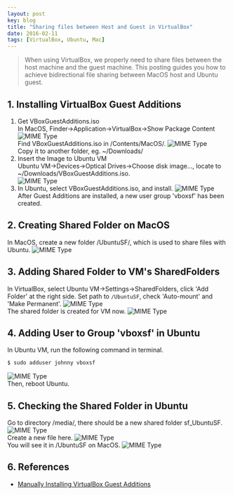 ```yaml
---
layout: post
key: blog
title: "Sharing files between Host and Guest in VirtualBox"
date: 2016-02-11
tags: [VirtualBox, Ubuntu, Mac]
---
```


> When using VirtualBox, we properly need to share files between the host machine and the guest machine. This posting guides you how to achieve bidirectional file sharing between MacOS host and Ubuntu guest.

## 1. Installing VirtualBox Guest Additions
1) Get VBoxGuestAdditions.iso  
In MacOS, Finder->Application->VirtualBox->Show Package Content
![MIME Type](/public/pics/2016-02-11/virtualbox.png)  
Find VBoxGuestAdditions.iso in /Contents/MacOS/.
![MIME Type](/public/pics/2016-02-11/iso.png)  
Copy it to another folder, eg. ~/Downloads/  
2) Insert the Image to Ubuntu VM  
Ubuntu VM->Devices->Optical Drives->Choose disk image..., locate to ~/Downloads/VBoxGuestAdditions.iso.  
![MIME Type](/public/pics/2016-02-11/addimage.png)  
3) In Ubuntu, select VBoxGuestAdditions.iso, and install.
![MIME Type](/public/pics/2016-02-11/installguestadditions.png)  
After Guest Additions are installed, a new user group 'vboxsf' has been created.  

## 2. Creating Shared Folder on MacOS
In MacOS, create a new folder /UbuntuSF/, which is used to share files with Ubuntu.
![MIME Type](/public/pics/2016-02-11/createsharedfolder.png)  

## 3. Adding Shared Folder to VM's SharedFolders
In VirtualBox, select Ubuntu VM->Settings->SharedFolders, click 'Add Folder' at the right side. Set path to `/UbuntuSF`, check 'Auto-mount' and 'Make Permanent'.
![MIME Type](/public/pics/2016-02-11/addshare.png)  
The shared folder is created for VM now.
![MIME Type](/public/pics/2016-02-11/sharedfolders.png)  

## 4. Adding User to Group 'vboxsf' in Ubuntu
In Ubuntu VM, run the following command in terminal.
```sh
$ sudo adduser johnny vboxsf
```
![MIME Type](/public/pics/2016-02-11/adduser.png)  
Then, reboot Ubuntu.

## 5. Checking the Shared Folder in Ubuntu
Go to directory /media/, there should be a new shared folder sf_UbuntuSF.
![MIME Type](/public/pics/2016-02-11/ubuntusf.png)  
Create a new file here.
![MIME Type](/public/pics/2016-02-11/sharedfile.png)  
You will see it in /UbuntuSF on MacOS.
![MIME Type](/public/pics/2016-02-11/macsf.png)  

## 6. References
* [Manually Installing VirtualBox Guest Additions](https://osquest.com/2012/11/13/tip-manually-installing-virtualbox-guest-additions/)
